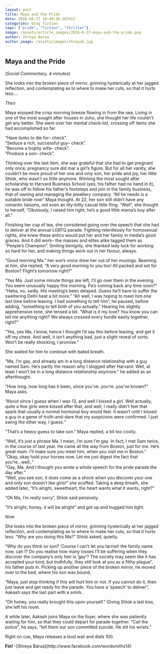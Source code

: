 ```yaml
---
layout: post
title: Maya and the Pride
date: 2016-06-27 10:49:30.287411
categories: blog fiction
tags: ["pride", "fiction", "thriller"]
image: /assets/article_images/2016-6-27-maya-and-the-pride.png
author: Shreya Barua
author_image: /assets/images/shreyab.jpg
---
```

<h2>Maya and the Pride</h2>
(<i>Social Commentary, 4 minutes</i>)
<p>She looks into the broken piece of mirror, grinning hysterically at her jagged reflection, and contemplating as to where to make her cuts, so that it hurts less….</p>
<p><i>Then</i></p>
<p>Maya enjoyed the crisp morning breeze flowing in from the sea. Living in one of the most sought after houses in Juhu, she thought her life couldn’t get any better. She went over her mental check-list, crossing off items she had accomplished so far.</p>
<p>“Have looks to die for– check”.<br>
“Seduce a rich, successful guy– check”.<br>
“Become a trophy wife– check”.<br>
“Produce a son– check”.</p>
<p>Thinking over the last item, she was grateful that she had to get pregnant only once; pregnancy sure did mar a girl’s figure. But for all her vanity, she couldn’t be more proud of her one and only son, her pride and joy, her little Shlok, who wasn’t so little anymore. Winning the most sought after scholarship to Harvard Business School (yes, his father had no hand in it), he was off to follow his father’s footsteps and join in the family business, that of owning and managing the jewellery company. “All he needs is a suitable bride now” Maya thought. At 22, her son still didn’t have any romantic liaisons, not even an itty-bitty casual little fling. “Well”, she thought to herself, “Obviously, I raised him right, he’s a good little mama’s boy after all.”</p>
<p>Finishing her cup of tea, she considered going over the speech that she had to deliver at the annual LGBTQ parade. Fighting relentlessly for homosexual rights, she knew these antics would put her and her family in media’s good graces. And it did work– the masses and elites alike tagged them as “People’s Champion”. Smiling benignly, she thanked lady luck for working so hard for her, and making things work out in her favour, always.</p>
<p>“Good morning Ma.” her son’s voice drew her out of her musings. Beaming at him, she replied, “A very good morning to you too! All packed and set for Boston? Flight’s tomorrow right?”</p>
<p>“Yes Ma. Just some minute things are left, I’ll go over them in the evening. You seem unusually happy this morning. Pa’s coming back any time soon?”
“Haha, no, sadly. His meeting’s been delayed. Guess he’ll have to suffer the sweltering Delhi heat a bit more.”
“Ah well, I was hoping to meet him one last time before leaving. I had something to tell him”, he paused, before adding, “something to tell both of you actually.”
Hearing his slightly apprehensive tone, she tensed a bit. “What is it my love? You know you can tell me anything right? We always crossed every hurdle easily together, right?”</p>
<p>“Yes, yes Ma, I know, hence I thought I’d say this before leaving, and get it off my chest. And well, it isn’t anything bad, just a slight reveal of sorts. Won’t be really shocking, I promise.”</p>
<p>She waited for him to continue with bated breath.</p>
<p>“Ma, I’m gay, and already am in a long distance relationship with a guy named Sam. He’s partly the reason why I slogged after Harvard. Well, at least I won’t be in a long distance relationship anymore.” he added as an afterthought.</p>
<p>“How long..how long has it been, since you’ve..you’re..you’ve known?” Maya asks.</p>
<p>“About since I guess when I was 13, and well I kissed a girl. Well actually, quite a few girls were kissed after that, and well, I really didn’t feel that spark that usually a normal hormonal boy would feel. It wasn’t until I kissed a guy in a game of truth-and-dare that my suspicions were confirmed. I just swing the other way, I guess.”</p>
<p>“That’s a heavy guess to take son.” Maya replied, a bit too coolly.</p>
<p>“Well, it’s just a phrase Ma. I mean, I’m sure I’m gay. In fact, I met Sam twice, in the course of last year. He came all the way from Boston, just for me. He’s great mum. I’ll make sure you meet him, when you visit me in Boston.”<br>
“Okay, okay hold your horses now. Let me just digest the fact that you’re...well..”<br>
“Gay, Ma. And I thought you wrote a whole speech for the pride parade the day after.”<br>
“Well, you see son, it does come as a shock when you discover your one and only son doesn’t like girls!” she scoffed. Taking a deep breath, she added later, “It’s alright, sweetheart, the heart wants what it wants, right?”</p>
<p>“Oh Ma, I’m really sorry”, Shlok said pensively.</p>
<p>“It’s alright, honey, it will be alright” and got up and hugged him tight.</p>
<p><i>Now</i></p>
<p>She looks into the broken piece of mirror, grinning hysterically at her jagged reflection, and contemplating as to where to make her cuts, so that it hurts less.
“Why are you doing this Ma?” Shlok asked, quietly.</p>
<p>“Why do you think so son? ‘Course I can’t let you tarnish the family name now, can I? Do you realise how many losses I’ll be suffering when they discover the company’s only heir is ‘gay’? The society may seem like it has accepted your kind, but truthfully, they still look at you as a filthy plague”, his father puts in. Picking up another piece of the broken mirror, he moved over to the bed, where his son was bound.</p>
<p>“Maya, just stop thinking if this will hurt him or not. If you cannot do it, then just leave and get ready for the parade. You have a ‘speech’ to deliver”, Aakash says the last part with a smirk.</p>
<p>“Oh honey, you really brought this upon yourself.” Giving Shlok a last kiss, she left his room.</p>
<p>A while later, Aakash joins Maya on the foyer, where she was patiently waiting for him, so that they could depart for parade together. “Call the police”, he says, “tell them our son committed suicide. He slit his wrists.”</p>
<p>Right on cue, Maya releases a loud wail and dials 100.</p>
<b>Fin!</b>
-[Shreya Barua](http://www.facebook.com/wordsmiths14)